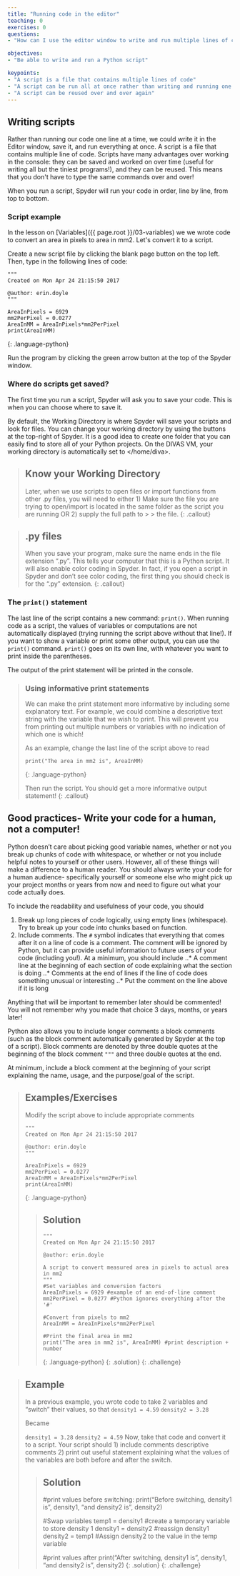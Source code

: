 ```yaml
---
title: "Running code in the editor"
teaching: 0
exercises: 0
questions:
- "How can I use the editor window to write and run multiple lines of code at once?"

objectives:
- "Be able to write and run a Python script"

keypoints:
- "A script is a file that contains multiple lines of code"
- "A script can be run all at once rather than writing and running one line at a time"
- "A script can be reused over and over again"
---
```


## Writing scripts

Rather than running our code one line at a time, we could write it in the Editor window, save it, and run everything at once.
A script is a file that contains multiple line of code.  Scripts have many advantages over working in the console: they can be 
saved and worked on over time (useful for writing all but the tiniest programs!), and they can be reused.  This means that you
don't have to type the same commands over and over!

When you run a script, Spyder will run your code in order, line by line, from top to bottom.

### Script example
In the lesson on [Variables]({{ page.root }}/03-variables) we we wrote code to convert an area in pixels to area in mm2.  Let's convert it to a script.

Create a new script file by clicking the blank page button on the top left.  Then, type in the following lines of code:

~~~
"""
Created on Mon Apr 24 21:15:50 2017

@author: erin.doyle
"""

AreaInPixels = 6929
mm2PerPixel = 0.0277
AreaInMM = AreaInPixels*mm2PerPixel
print(AreaInMM)
~~~ 
{: .language-python}

Run the program by clicking the green arrow button at the top of the Spyder window.

### Where do scripts get saved?

The first time you run a script, Spyder will ask you to save your code.  This is when you can choose where to save it.

By default, the Working Directory is where Spyder will save your scripts and look for files.  You can change your working
directory by using the buttons at the top-right of Spyder.  It is a good idea to create one folder that you can easily find to
store all of your Python projects.  On the DIVAS VM, your working directory is automatically set to </home/diva>.

> ## Know your Working Directory
> Later, when we use scripts to open files or import functions from other .py files, you will need to either 1) Make sure the 
> file you are trying to open/import is located in the same folder as the script you are running OR 2) supply the full path to > > the file.
{: .callout}

> ## .py files
> When you save your program, make sure the name ends in the file extension “.py”.  This tells  your computer that this is a 
> Python script.  It will also enable color coding in Spyder.  In fact, if you open a script in Spyder and don’t see color 
> coding, the first thing you should check is for the “.py” extension.
{: .callout}

### The ```print()``` statement
The last line of the script contains a new command: ```print()```.  When running code as a script, the values of variables or 
computations are not automatically displayed (trying running the script above without that line!).  If you want to show a 
variable or print some other output, you can use the ```print()``` command.  ```print()``` goes on its own line, with whatever 
you want to print inside the parentheses.

The output of the print statement will be printed in the console.

> ### Using informative print statements
> We can make the print statement more informative by including some explanatory text.  For example, we could combine a 
> descriptive text string with the variable that we wish to print.  This will prevent you from printing out multiple numbers or 
> variables with no indication of which one is which!
>
> As an example, change the last line of the script above to read
> ~~~
> print("The area in mm2 is", AreaInMM)
> ~~~
> {: .language-python}
>
> Then run the script.  You should get a more informative output statement!
{: .callout}

## Good practices- Write your code for a human, not a computer!

Python doesn’t care about picking good variable names, whether or not you break up chunks of code with whitespace, or whether or 
not you include helpful notes to yourself or other users.  However, all of these things will make a difference to a human 
reader.  You should always write your code for a human audience- specifically yourself or someone else who might pick up your 
project months or years from now and need to figure out what your code actually does.

To include the readability and usefulness of your code, you should
1. Break up long pieces of code logically, using empty lines (whitespace).  Try to break up your code into chunks based on 
function.
2. Include comments.  The ```#``` symbol indicates that everything that comes after it on a line of code is a comment.  The 
comment will be ignored by Python, but it can provide useful information to future users of your code (including you!).  At a 
minimum, you should include
..* A comment line at the beginning of each section of code explaining what the section is doing
..* Comments at the end of lines if the line of code does something unusual or interesting
..* Put the comment on the line above if it is long

Anything that will be important to remember later should be commented!  You will not remember why you made that choice 3 days, 
months, or years later!

Python also allows you to include longer comments a block comments (such as the block comment automatically generated by Spyder 
at the top of a script).  Block comments are denoted by three double quotes at the beginning of the block comment ```"""``` and three 
double quotes at the end. 

At minimum, include a block comment at the beginning of your script explaining the name, usage, and the purpose/goal of the 
script.

> ## Examples/Exercises
> Modify the script above to include appropriate comments
> ~~~ 
> """
> Created on Mon Apr 24 21:15:50 2017
> 
> @author: erin.doyle
> """
> 
> AreaInPixels = 6929
> mm2PerPixel = 0.0277
> AreaInMM = AreaInPixels*mm2PerPixel
> print(AreaInMM)
> ~~~
> {: .language-python}
> > ## Solution
> > ~~~
> > """
> > Created on Mon Apr 24 21:15:50 2017
> > 
> > @author: erin.doyle
> > 
> > A script to convert measured area in pixels to actual area in mm2
> > """
> > #Set variables and conversion factors
> > AreaInPixels = 6929 #example of an end-of-line comment
> > mm2PerPixel = 0.0277 #Python ignores everything after the '#'
> > 
> > #Convert from pixels to mm2
> > AreaInMM = AreaInPixels*mm2PerPixel
> > 
> > #Print the final area in mm2
> > print("The area in mm2 is", AreaInMM) #print description + number
> > ~~~
> > {: .language-python}
> {: .solution}
{: .challenge}

> ## Example
> In a previous example, you wrote code to take 2 variables and “switch” their values, so that
> `density1 = 4.59`
> `density2 = 3.28`
> 
> Became
> 
> `density1 = 3.28`
> `density2 = 4.59`
>Now, take that code and convert it to a script.  Your script should 1) include comments descriptive comments 2) print out useful statement explaining what the values of the variables are both before and after the switch.
> > ## Solution
> > #print values before switching:
> > print(“Before switching, density1 is”, density1, “and density2 is”, density2) 
> >
> >
> > #Swap variables
> > temp1 = density1 #create a temporary variable to store density 1
> > density1 = density2 #reassign density1
> > density2 = temp1 #Assign density2 to the value in the temp variable
> > 
> > #print values after
> > print(“After switching, density1 is”, density1, “and density2 is”, density2)
> {: .solution}
{: .challenge}
